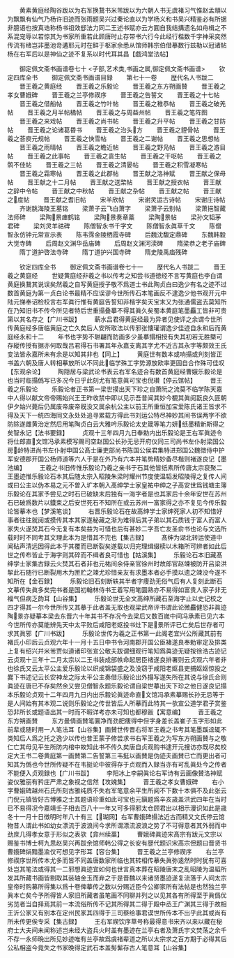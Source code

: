 <!-- { "loadSidebar": true } -->
　　黄素黄庭经陶谷跋以为右军换鵞书米芾跋以为六朝人书无虞褚习气惟赵孟頫以为飘飘有仙气乃杨许旧迹而张雨题吴兴过秦论直以为学杨义和书吴兴精鉴必有所据非臆语也按真诰称杨书祖效郄法力同二王述书赋亦云方圎自我结搆遗名如舟楫之不系混宠辱以若惊其为书家所重若此顾唐时止存带书六行今此经行楷数千字神采奕然传流有绪岂非墨池竒遘耶元时在鲜于枢家余悉从馆师韩宗伯借摹数行兹勒以冠诸帖杨在右军后以是神仙之迹不复系以时代耳其昌【戯鸿堂法帖】

　　御定佩文斋书画谱卷七十
<子部,艺术类,书画之属,御定佩文斋书画谱>
　　钦定四库全书
　　御定佩文斋书画谱目録
　　第七十一卷
　　歴代名人书跋二
　　晋王羲之黄庭经
　　晋王羲之乐毅论
　　晋王羲之东方朔画賛
　　晋王羲之孝女曹娥碑
　　晋王羲之兰亭修禊序
　　晋王羲之告誓文
　　晋王羲之十七帖
　　晋王羲之借船帖
　　晋王羲之竹叶帖
　　晋王羲之稚恭帖
　　晋王羲之破羌帖
　　晋王羲之月半帖橘帖
　　晋王羲之与周益州帖
　　晋王羲之笔阵图
　　晋王羲之来戏帖
　　晋王羲之尚书帖
　　晋王羲之升平帖
　　晋王羲之甘防帖
　　晋王羲之论诸葛昬书
　　晋王羲之治头方
　　晋王羲之貍骨帖
　　晋王羲之荅庾元规帖
　　晋王羲之快雪帖
　　晋王羲之二谢帖
　　晋王羲之思想帖
　　晋王羲之雨晴帖
　　晋王羲之瞻近帖
　　晋王羲之野凫帖
　　晋王羲之游目帖
　　晋王羲之此事帖
　　晋王羲之袁生帖
　　晋王羲之干呕帖
　　晋王羲之鹘不佳帖
　　晋王羲之三帖
　　晋王羲之清晏帖
　　晋王羲之积雪凝寒帖
　　晋王羲之霜寒帖
　　晋王羲之此郡帖
　　晋王献之洛神赋
　　晋王献之保母帖
　　晋王献之十二月帖
　　晋王献之送棃帖
　　晋王献之授衣帖
　　晋王献之辞中令帖
　　晋王献之中秋帖
　　晋王献之杂帖
　　晋王献之帖
　　晋王献之度帖
　　晋王献之耆旧帖
　　宋羊欣帖
　　宋谢灵运古诗帖
　　宋谢庄诗帖
　　齐谢脁海陵王墓铭
　　梁萧子云飞白萧字
　　梁萧子云别帖
　　梁萧挹智藏法师碑
　　梁陶景瘗鹤铭
　　梁陶景奏章藁
　　梁陶景帖
　　梁孙文韬茅君碑
　　梁刘灵羊祜碑
　　陈僧智永书千字文
　　陈僧智永眞草千文
　　陈僧智永仿钟元常宣示表
　　陈韦霈金陵栖霞寺碑
　　后魏沈馥定鼎碑
　　东魏韩毅大觉寺碑
　　后周赵文渊华岳庙碑
　　后周赵文渊河渎碑
　　隋梁恭之老子庙碑
　　隋丁道护啓法寺碑
　　隋丁道护兴国寺碑
　　隋史陵禹庙残碑



　　钦定四库全书
　　御定佩文斋书画谱卷七十一
　　歴代名人书跋二
　　晋王羲之黄庭经
　　世疑黄庭经非羲之书以传考之知尝书道徳经不言写黄庭也李白谓黄庭换鵞其说误矣然羲之自写黄庭授子敬不爲道士书此陶贞白曰逸少有名之迹不过数首黄庭为第一贞白论书最精不应误谬今世所传石本笔画反不逮逸少他书观开元中陆元悌奉诏检校言右军眞行惟有黄庭告誓知非楷字矣天宝末又为张通儒盗去莫知所在乃知旧书不传今所见者特后世重搨叠摹不得其眞久矣蜀本黄庭笔墨麤工皆非可贵第以其名存之【广川书跋】
　　蕲水吕君得黄庭经最为异者见使评之余谓今世所传黄庭经多唐临黄庭之亡久矣后人安所取法以传邪张懐瓘谓逸少佳迹自永和后而黄庭经永和十二
　　年书也字势不聮翩而防画多少虽摹搨相授有失其初若无胜槩可存縦传授有据亦何取哉吕君得石书署其年永嘉支离其字尤不近古其永字等颇效王氏变法皆永嘉所未有余是以知其非也【同上】
　　黄庭世有数本或响搨或刋刻皆正书盖六朝及唐人转相摹放所以不同此临学殊工字势源放欧率更固自合作殊可佳叹【东观余论】
　　陶隠居与梁武论书表云右军名迹合有数首黄庭经曹娥乐毅论是也当时临搨僞写已多况今日乎此刻尤有笔意眞可宝也倪瓉【停云馆帖】
　　晋王羲之乐毅论
　　乐毅论者正书第一梁世摸出天下珍之自萧阮之流莫不临学陈天嘉中人得以献文帝帝赐始兴王王昨收禁中即以见示吾昔闻其妙今覩其眞阅翫良久匪朝伊夕始兴薨后仍属废帝废帝旣没又属余杭公主以前王所重恒加宝爱陈氏诸王皆求不得及天下一统四海同文永处处追寻累载方得此书刘运公特尽神妙其间书误两字不欲防除遂雌黄治定然后用笔陶贞白云大雅吟乐毅论太史箴等笔力妍纸墨精新斯得之矣智永记【法书要録】
　　贞观十三年四月九日奉勅内出乐毅论是王右军眞迹令将仕郎直文馆冯承素模写赐司空赵国公长孙无忌开府仪同三司尚书左仆射梁国公房龄特进尚书左仆射申国公髙士廉吏部尚书陈国公侯君集特进郑国公魏徴侍中护军安德郡开国公杨师道等六人于是在外乃有六本并笔势精妙备尽楷则褚遂良记【墨池编】
　　王羲之书旧传惟乐毅论乃羲之亲书于石其他皆纸素所传唐太宗裒聚二王墨迹惟乐毅论石本其后随太宗入昭陵朱梁时耀州节度使温韬发昭陵得之复传人间或曰公主以伪本易之元不曽入圹本朝入髙绅学士家皇祐中绅之子髙安世爲钱塘主簿乐毅论在其家予尝见之时石已破缺末后独有一海字者是也其家后十余年安世在苏州石已破爲数片以鐡束之后安世死石不知所在或云苏州一富家得之亦不复见今传乐毅论皆摹本也【梦溪笔谈】
　　右晋乐毅论石在故髙绅学士家绅死家人初不知惜好事者往往就阅或摸传其本其家遂秘藏之渐为难得后其子弟以其石质钱于富人而富人家失火遂焚其石今无复有本矣益为可惜也后有甚妙二字吾亡友圣俞书也论与文选所载时时不同考其文理此本为是惜其不完也【集古録】
　　髙绅为湖北转运使道中闻砧声清远因得此本于其覆而已断裂矣遂载以归完理缉缀椟以木箱所可辨者如此后世之传布皆止于海字则其碎而不缉者良可惜也【姑溪集】
　　乐毅论石本旧藏髙绅学士家集古録云火焚其石者非也元祐间余侍亲官徐州时故郎官赵竦被防开吕梁洪挈此石随行已断裂用木为匣贮之竦尤珍惜亲友有求墨本者必手摸以遗之竦没今遂不知所在【金石録】
　　乐毅论旧石刻断轶其半者字痩劲无俗气后有人复刻此断石文摹传失眞多矣完书者是国初翰林侍书王着写用笔圜熟亦不易得如富贵人家子非无福气但病乏韵耳【山谷集】
　　乐毅论世无全文髙绅所藏石至海字止以史记校之四才得其一尔今世所传又其摹于此者盖无取也观梁武帝评书谓此论微麤健恐非眞迹陶景亦疑摹本梁去东晋六十年其书不存况今去梁后又数百嵗中间冯承素已见六本今世所传亦莫能辨先天中太平败后咸阳老妪投书灶下是景所评已亡矣后世存者可求其眞邪【广川书跋】
　　乐毅论世传为羲之正书第一此阁老宜兴公所藏其前有褚氏小印后云贞观六年十一月十五日中书令河南郡开国公臣褚遂良奉勅审定及排类上复有绍兴幷米芾贾似道诸印张宣公敬夫跋谓细观行笔知爲眞迹无疑按徐浩古迹记云贞观十三年十二月太宗以二王书装成部帙命起居臣禇遂良排署则云贞观六年者非也徐氏又云太平公主爱乐毅论以织成锦袋盛之及没窃于咸阳老妪县吏捕妪妪惊投之爨下书述记云长安神龙之际太平公主奏借乐毅论出外搨写遂失所在其说与徐氏合则眞迹在唐已不存矣然余又尝见僧智永题乐毅论谓自梁世摹出天下珍之他日遂良记搨本乐毅论贞观十二年四月九日内出乐毅论眞迹命直文馆冯承素摹赐长孙无忌等于是人间始有其本观二说则乐毅论之传世皆后人所摹而此特其一欤宣公道学君子赏鉴恐非所长或题语出其一时而不暇详考亦未可知也都穆跋【寓意编】
　　晋王羲之东方朔画賛
　　东方曼倩画賛笔圜净而劲肥痩得中但字身差长盖崔子玉字形如此前辈或随时用一人笔法耳【山谷集】画賛世传晋右将军王羲之书考其笔墨蹊迳辄不类知后人爲之托之逸少以传也昔王蒙子修尝求书右军王羲之为写东方朔画賛与之敬仁亡其母见平生所防内棺中故知此书不传久矣唐自贞观购书逮开元捜访亦既尽矣校定大王书二卷黄庭第一画賛第二告誓第三韦挺以画賛是伪迹夫画賛已亡而更出者可知其为僞也今世所传疑不在韦挺论中彼得存于贞观而入録当亦有可乱眞处今之传者不能便入贞观録也【广川书跋】
　　李阳冰上李嗣眞论右军诗有云画像賛洛神赋姿仪雅丽有矜庄严肃之象视之信然【攻媿集】
　　晋王羲之孝女曹娥碑
　　右小字曹娥碑越州石氏所刻古雅纯质不失右军笔意余平生所阅不下数十本俱不及此张云门倪元镇皆好古博雅之士其题语珍重如此可宝也元鎭题爲辛亥歳盖洪武四年在当时已不易得况今嘉靖壬子相去百八十一年又可多得邪太仓顾君出以相示漫识如此是歳冬十一月十日徴明时年八十有三【瑚网】右军曹娥碑搨法近古而精又文氏停云馆物昔人谓此书如幼女漂流于波浪间今求所谓漂流波浪之势了不可得意者其外弱而中劲庶几得孝女意于形似之表欤【弇州续藁】
　　曹娥碑眞迹宋髙宗有跋元文宗以赐鉴书博士柯九思赵吴兴再跋余馆师韩公得之长安有歴代题识宋髙宗但题曰晋贤书曹娥碑绢黯墨渝仅可想见字形耳【容台集】
　　晋王羲之兰亭修禊序
　　右兰亭修禊序世所传本尤多而皆不同盖唐数家所临也其转相传摹失眞弥逺然时时犹有可喜处岂其笔法或得其一二邪想眞迹宜如何也世言真本葬在昭陵唐末之乱昭陵为温韬所发其所藏书画皆剔取其装轴金玉而弃之于是晋魏以来诸贤墨迹遂复流落于人间太宗皇帝时购募所得集以爲十卷俾摹传之数以分赐近臣今公卿家所有法帖是也然独兰亭眞本亡矣今予所得皆人家旧所藏者虽笔画不同聊并列之以见其各有所得至于眞僞优劣览者当自择焉其前一本流俗所传不记其所得其二得于殿中丞王广渊其三得于故相王沂公家又有别本在定州民家其四得于三司蔡给事君谟世所传本不出乎此其或尚有所未传更俟专采【集古録】
　　王右军禊饮序草号称最得意书宋齐以来以藏在秘府士大夫间未闻称述岂未经大盗兵火时盖有墨迹在兰亭右者及萧氏宇文焚荡之余千不存一永师晩出所见妙迹唯有兰亭故爲虞禇辈道之所以太宗求之百方期于必得其后公私相盗今竟失之书家晩得定武石本盖髣髴存古人笔意耳【山谷集】
